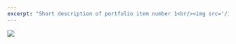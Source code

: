 ```yaml
---
excerpt: "Short description of portfolio item number 1<br/><img src='/images/500x300.png'>"
---
```


![](http://Konic-NLP.github.io/images/pofile.png)


